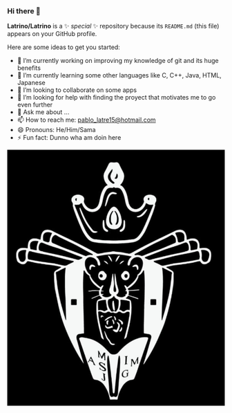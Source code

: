 ### Hi there 👋

**Latrino/Latrino** is a ✨ _special_ ✨ repository because its `README.md` (this file) appears on your GitHub profile.

Here are some ideas to get you started:

- 🔭 I’m currently working on improving my knowledge of git and its huge benefits
- 🌱 I’m currently learning some other languages like C, C++, Java, HTML, Japanese
- 👯 I’m looking to collaborate on some apps
- 🤔 I’m looking for help with finding the proyect that motivates me to go even further
- 💬 Ask me about ...
- 📫 How to reach me: pablo_latre15@hotmail.com
- 😄 Pronouns: He/Him/Sama
- ⚡ Fun fact: Dunno wha am doin here

![Mi equipo](https://github.com/Latrino/Latrino/blob/main/Screenshot%202023-10-17%2017.10.16.png)
